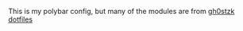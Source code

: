 This is my polybar config, but many of the modules are from 
[gh0stzk dotfiles](https://github.com/gh0stzk/dotfiles)
